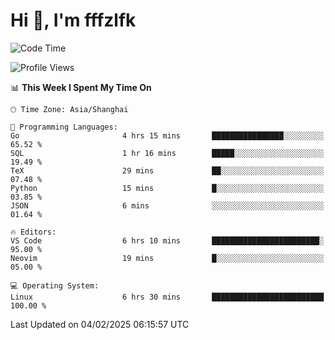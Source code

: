 # Hi 👋, I'm fffzlfk

<!--START_SECTION:waka-->
![Code Time](http://img.shields.io/badge/Code%20Time-1%2C208%20hrs%201%20min-blue)

![Profile Views](http://img.shields.io/badge/Profile%20Views-0-blue)

📊 **This Week I Spent My Time On** 

```text
🕑︎ Time Zone: Asia/Shanghai

💬 Programming Languages: 
Go                       4 hrs 15 mins       ████████████████░░░░░░░░░   65.52 % 
SQL                      1 hr 16 mins        █████░░░░░░░░░░░░░░░░░░░░   19.49 % 
TeX                      29 mins             ██░░░░░░░░░░░░░░░░░░░░░░░   07.48 % 
Python                   15 mins             █░░░░░░░░░░░░░░░░░░░░░░░░   03.85 % 
JSON                     6 mins              ░░░░░░░░░░░░░░░░░░░░░░░░░   01.64 % 

🔥 Editors: 
VS Code                  6 hrs 10 mins       ████████████████████████░   95.00 % 
Neovim                   19 mins             █░░░░░░░░░░░░░░░░░░░░░░░░   05.00 % 

💻 Operating System: 
Linux                    6 hrs 30 mins       █████████████████████████   100.00 % 
```


 Last Updated on 04/02/2025 06:15:57 UTC
<!--END_SECTION:waka-->
